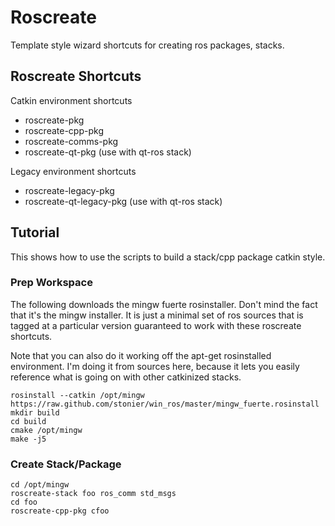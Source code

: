 Roscreate
=========

Template style wizard shortcuts for creating ros packages, stacks.

Roscreate Shortcuts
-------------------

Catkin environment shortcuts

* roscreate-pkg
* roscreate-cpp-pkg
* roscreate-comms-pkg
* roscreate-qt-pkg (use with qt-ros stack)

Legacy environment shortcuts

* roscreate-legacy-pkg
* roscreate-qt-legacy-pkg (use with qt-ros stack)

## Tutorial

This shows how to use the scripts to build a stack/cpp package catkin style.

### Prep Workspace

The following downloads the mingw fuerte rosinstaller. Don't mind the fact that it's the
mingw installer. It is just a minimal set of ros sources that is tagged at a particular
version guaranteed to work with these roscreate shortcuts.

Note that you can also do it working off the apt-get rosinstalled environment. I'm 
doing it from sources here, because it lets you easily reference what is going on with other
catkinized stacks.

    rosinstall --catkin /opt/mingw https://raw.github.com/stonier/win_ros/master/mingw_fuerte.rosinstall
    mkdir build
    cd build
    cmake /opt/mingw
    make -j5

### Create Stack/Package

    cd /opt/mingw
    roscreate-stack foo ros_comm std_msgs
    cd foo
    roscreate-cpp-pkg cfoo

    
